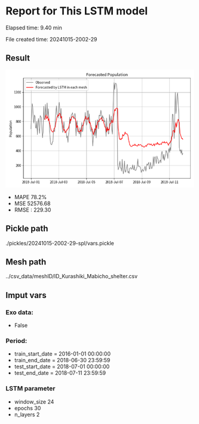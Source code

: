 
# Report for This LSTM model 
Elapsed time: 9.40 min

File created time: 20241015-2002-29

## Result 
<img src="20241015-2002-29.png" width='600'/>

- MAPE	78.2%
- MSE 	52576.68
- RMSE : 229.30

## Pickle path
./pickles/20241015-2002-29-spl/vars.pickle

## Mesh path
../csv_data/meshID/ID_Kurashiki_Mabicho_shelter.csv

## Imput vars

### Exo data:
- False

### Period:
- train_start_date    = 2016-01-01 00:00:00
- train_end_date      = 2018-06-30 23:59:59
- test_start_date     = 2018-07-01 00:00:00  
- test_end_date       = 2018-07-11 23:59:59

### LSTM parameter
- window_size	24
- epochs	30
- n_layers	2

